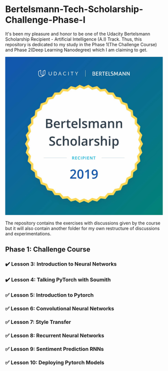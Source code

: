 # Bertelsmann-Tech-Scholarship-Challenge-Phase-I

It's been my pleasure and honor to be one of the Udacity Bertelsmann Scholarship Recipient - Artificial Intelligence (A.I) Track. Thus, this repository is dedicated to my study in the Phase 1(The Challenge Course) and Phase 2(Deep Learning Nanodegree) which I am claiming to get. 

![Scholarship Badge](/assets/Bertelsmann-2019@2x.jpg)

The repository contains the exercises with discussions given by the course but it will also contain another folder for my own restructure of discussions and experimentations.

## Phase 1: Challenge Course
### :heavy_check_mark: Lesson 3: Introduction to Neural Networks
### :heavy_check_mark: Lesson 4: Talking PyTorch with Soumith 
### :white_check_mark: Lesson 5: Introduction to Pytorch
### :white_check_mark: Lesson 6: Convolutional Neural Networks
### :white_check_mark: Lesson 7: Style Transfer
### :white_check_mark: Lesson 8: Recurrent Neural Networks
### :white_check_mark: Lesson 9: Sentiment Prediction RNNs
### :white_check_mark: Lesson 10: Deploying Pytorch Models
